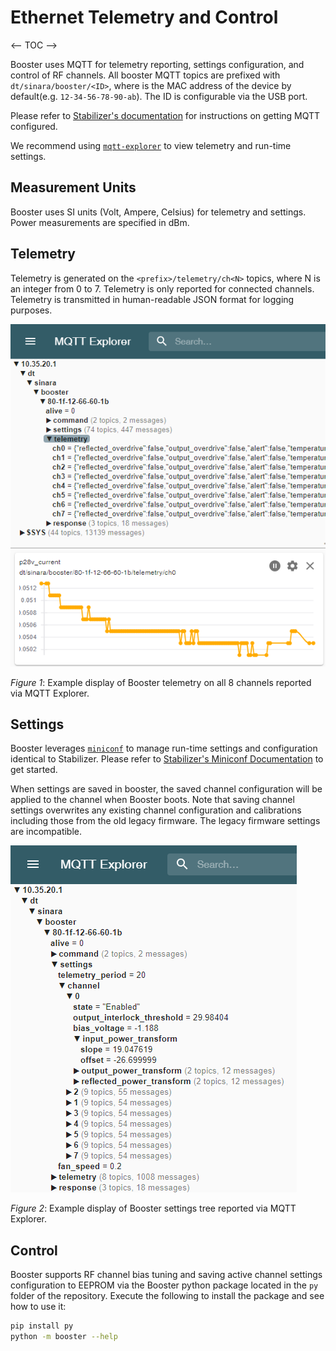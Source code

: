# Ethernet Telemetry and Control

<-- TOC -->

Booster uses MQTT for telemetry reporting, settings configuration, and control of RF channels. All
booster MQTT topics are prefixed with `dt/sinara/booster/<ID>`, where <ID> is the MAC address of the
device by default(e.g. `12-34-56-78-90-ab`). The ID is configurable via the USB port.

Please refer to [Stabilizer's documentation](https://quartiq.de/stabilizer/setup.html#mqtt-broker)
for instructions on getting MQTT configured.

We recommend using [`mqtt-explorer`](http://mqtt-explorer.com/) to view telemetry and run-time
settings.

## Measurement Units

Booster uses SI units (Volt, Ampere, Celsius) for telemetry and settings. Power measurements are
specified in dBm.


## Telemetry

Telemetry is generated on the
`<prefix>/telemetry/ch<N>` topics, where N is an integer from 0 to 7. Telemetry is only reported for
connected channels. Telemetry is transmitted in human-readable JSON format for logging purposes.


![Sample Booster Telemtry Topics](assets/booster-telemetry-example.png)

_Figure 1_: Example display of Booster telemetry on all 8 channels reported via MQTT Explorer.

## Settings

Booster leverages [`miniconf`](https://crates.io/crates/miniconf) to manage run-time settings and
configuration identical to Stabilizer. Please refer to [Stabilizer's Miniconf
Documentation](https://quartiq.de/stabilizer/usage.html#miniconf-run-time-settings) to get
started.

When settings are saved in booster, the saved channel configuration will be applied to
the channel when Booster boots. Note that saving channel settings overwrites any existing channel
configuration and calibrations including those from the old legacy firmware. The legacy firmware
settings are incompatible.

![Sample Booster Settings](assets/booster-settings-example.png)

_Figure 2_: Example display of Booster settings tree reported via MQTT Explorer.

## Control

Booster supports RF channel bias tuning and saving active channel settings configuration to EEPROM
via the Booster python package located in the `py` folder of the repository. Execute the
following to install the package and see how to use it:
```sh
pip install py
python -m booster --help
```
